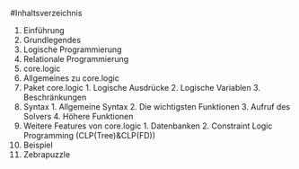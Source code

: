 #Inhaltsverzeichnis
1. Einführung
2. Grundlegendes
  1. Logische Programmierung
  2. Relationale Programmierung
3. core.logic
  1. Allgemeines zu core.logic
  2. Paket core.logic
    1. Logische Ausdrücke
    2. Logische Variablen
    3. Beschränkungen
  3. Syntax
    1. Allgemeine Syntax
    2. Die wichtigsten Funktionen
    3. Aufruf des Solvers
    4. Höhere Funktionen
  4. Weitere Features von core.logic
    1. Datenbanken
    2. Constraint Logic Programming (CLP(Tree)&CLP(FD))
4. Beispiel
  1. Zebrapuzzle

